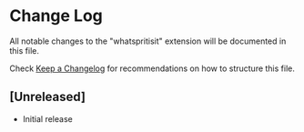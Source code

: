 # Change Log
All notable changes to the "whatspritisit" extension will be documented in this file.

Check [Keep a Changelog](http://keepachangelog.com/) for recommendations on how to structure this file.

## [Unreleased]
- Initial release